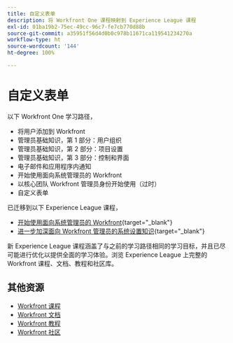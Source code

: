 ```yaml
---
title: 自定义表单
description: 将 Workfront One 课程映射到 Experience League 课程
exl-id: 01ba19b2-75ec-49cc-96c7-fe7cb770d88b
source-git-commit: a35951f56d4d0b0c978b11671ca119541234270a
workflow-type: ht
source-wordcount: '144'
ht-degree: 100%

---
```


# 自定义表单

以下 Workfront One 学习路径，

* 将用户添加到 Workfront
* 管理员基础知识，第 1 部分：用户组织
* 管理员基础知识，第 2 部分：项目设置
* 管理员基础知识，第 3 部分：控制和界面
* 电子邮件和应用程序内通知
* 开始使用面向系统管理员的 Workfront
* 以核心团队 Workfront 管理员身份开始使用（过时）
* 自定义表单

已迁移到以下 Experience League 课程，

* [开始使用面向系统管理员的 Workfront](https://experienceleague.adobe.com/?recommended=Workfront-A-1-2022.1.admin){target="_blank"}
* [进一步加深面向 Workfront 管理员的系统设置知识](https://experienceleague.adobe.com/?recommended=Workfront-A-1-2022.2.admin){target="_blank"}

新 Experience League 课程涵盖了与之前的学习路径相同的学习目标，并且已尽可能进行优化以提供全面的学习体验。浏览 Experience League 上完整的 Workfront 课程、文档、教程和社区库。

## 其他资源

* [Workfront 课程](https://experienceleague.adobe.com/?lang=en&amp;Solution=Workfront#courses)
* [Workfront 文档](https://experienceleague.adobe.com/docs/workfront.html)
* [Workfront 教程](https://experienceleague.adobe.com/docs/workfront-learn/tutorials-workfront/home.html)
* [Workfront 社区](https://experienceleaguecommunities.adobe.com/t5/workfront/ct-p/workfront)
